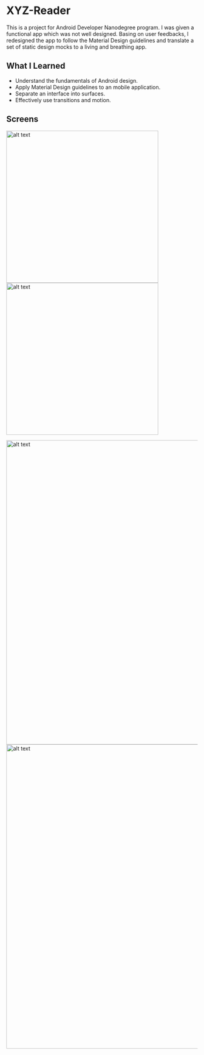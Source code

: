 # XYZ-Reader

This is a project for Android Developer Nanodegree program. I was given a functional app which was not well designed. Basing on user feedbacks, I redesigned the app to follow the Material Design guidelines and translate a set of static design mocks to a living and breathing app. 

## What I Learned

* Understand the fundamentals of Android design.
* Apply Material Design guidelines to an mobile application.
* Separate an interface into surfaces.
* Effectively use transitions and motion.

## Screens

<img src="../master/screenshots/xyz-screenshot-1.png" alt="alt text" width="400"> <img src="../master/screenshots/xyz-screenshot-2.png" alt="alt text" width="400">

<img src="../master/screenshots/xyz-screenshot-3.png" alt="alt text" width="800"> 

<img src="../master/screenshots/xyz-screenshot-4.png" alt="alt text" width="800">
